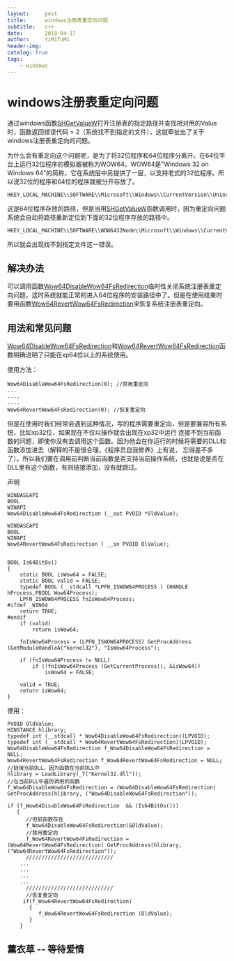 ```yaml
---
layout:     post
title:      windows注册表重定向问题
subtitle:   c++
date:       2019-04-17
author:     YiMiTuMi
header-img: 
catalog: true
tags:
    - windows
---
```

# windows注册表重定向问题

通过windows函数[SHGetValueW](https://docs.microsoft.com/zh-cn/windows/desktop/api/shlwapi/nf-shlwapi-shgetvaluew)打开注册表的指定路径并查找相对用的Value时，函数返回错误代码 = 2（系统找不到指定的文件），这就牵扯出了关于windows注册表重定向的问题。

为什么会有重定向这个问题呢，是为了将32位程序和64位程序分离开。在64位平台上运行32位程序的模拟器被称为WOW64。WOW64是"Windows 32 on Windows 64"的简称，它在系统层中另提供了一层，以支持老式的32位程序。所以说32位的程序和64位的程序就被分开存放了。

	HKEY_LOCAL_MACHINE\\SOFTWARE\\Microsoft\\Windows\\CurrentVersion\\Uninstall

这是64位程序存放的路径，但是当用[SHGetValueW](https://docs.microsoft.com/zh-cn/windows/desktop/api/shlwapi/nf-shlwapi-shgetvaluew)函数调用时，因为重定向问题系统会自动将路径重新定位到下面的32位程序存放的路径中。

	HKEY_LOCAL_MACHINE\\SOFTWARE\\WOW6432Node\\Microsoft\\Windows\\CurrentVersion\\Uninstall

所以就会出现找不到指定文件这一错误。

## 解决办法

可以调用函数[Wow64DisableWow64FsRedirection](https://msdn.microsoft.com/zh-cn/library/aa365743)临时性关闭系统注册表重定向问题，这时系统就能正常的进入64位程序的安装路径中了。但是在使用结束时要用函数[Wow64RevertWow64FsRedirection](https://msdn.microsoft.com/en-us/library/windows/desktop/aa365745(v=vs.85).aspx)来恢复系统注册表重定向。

## 用法和常见问题

[Wow64DisableWow64FsRedirection](https://msdn.microsoft.com/zh-cn/library/aa365743)和[Wow64RevertWow64FsRedirection](https://msdn.microsoft.com/en-us/library/windows/desktop/aa365745(v=vs.85).aspx)函数明确说明了只能在xp64位以上的系统使用。

使用方法：

	Wow64DisableWow64FsRedirection(0); //禁用重定向
	...
	....
	....
	Wow64RevertWow64FsRedirection(0); //恢复重定向


但是在使用时我们经常会遇到这种情况，写的程序需要重定向，但是要兼容所有系统，比如xp32位，如果现在不仅以操作就会出现在xp32中运行
连接不到当前函数的问题，即使你没有去调用这个函数。因为他会在你运行的时候将需要的DLL和函数添加进去（解释的不是很合理，《程序员自我修养》上有说，
忘得差不多了）。所以我们要在调用前判断当前函数是否支持当前操作系统，也就是说是否在DLL里有这个函数，有则链接添加，没有就跳过。

声明

	WINBASEAPI
	BOOL
	WINAPI
	Wow64DisableWow64FsRedirection (__out PVOID *OldValue);

	WINBASEAPI
	BOOL
	WINAPI
	Wow64RevertWow64FsRedirection ( __in PVOID OlValue);


	BOOL Is64BitOs()
	{
		static BOOL isWow64 = FALSE;
		static BOOL valid = FALSE;
		typedef BOOL (__stdcall *LPFN_ISWOW64PROCESS ) (HANDLE hProcess,PBOOL Wow64Process);
		LPFN_ISWOW64PROCESS fnIsWow64Process;
	#ifdef _WIN64
		return TRUE;
	#endif
		if (valid)
			return isWow64;

		fnIsWow64Process = (LPFN_ISWOW64PROCESS) GetProcAddress (GetModuleHandleA("kernel32"), "IsWow64Process");

		if (fnIsWow64Process != NULL)
			if (!fnIsWow64Process (GetCurrentProcess(), &isWow64))
				isWow64 = FALSE;

		valid = TRUE;
		return isWow64;
	}
	
使用：

	PVOID OldValue; 
	HINSTANCE hlibrary; 
	typedef int (__stdcall * Wow64DisableWow64FsRedirection)(LPVOID); 
	typedef int (__stdcall * Wow64RevertWow64FsRedirection)(LPVOID); 
	Wow64DisableWow64FsRedirection f_Wow64DisableWow64FsRedirection = NULL; 
	Wow64RevertWow64FsRedirection f_Wow64RevertWow64FsRedirection = NULL; 
	//链接当前DLL，因为函数在当前DLL中
	hlibrary = LoadLibrary(_T("Kernel32.dll"));
	//在当前DLL中遍历调用的函数
	f_Wow64DisableWow64FsRedirection = (Wow64DisableWow64FsRedirection) GetProcAddress(hlibrary, ("Wow64DisableWow64FsRedirection")); 
	
	if (f_Wow64DisableWow64FsRedirection  && (Is64BitOs()))
	   {
	      //但前函数存在
	      f_Wow64DisableWow64FsRedirection(&OldValue);
	      //禁用重定向
	      f_Wow64RevertWow64FsRedirection = (Wow64RevertWow64FsRedirection) GetProcAddress(hlibrary, ("Wow64RevertWow64FsRedirection")); 
	      ////////////////////////////
		...
		...
		...
		...
	      ////////////////////////////
	      //恢复重定向
	     if(f_Wow64RevertWow64FsRedirection)
	       {
	          f_Wow64RevertWow64FsRedirection (OldValue);
	       } 
	    }
	    
	    

## 薰衣草 -- 等待爱情



